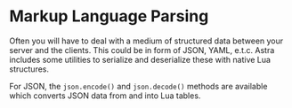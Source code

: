# Markup Language Parsing

Often you will have to deal with a medium of structured data between your server and the clients. This could be in form of JSON, YAML, e.t.c. Astra includes some utilities to serialize and deserialize these with native Lua structures.

For JSON, the `json.encode()` and `json.decode()` methods are available which converts JSON data from and into Lua tables.
